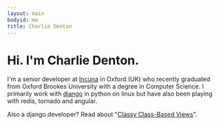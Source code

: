 ```yaml
---
layout: main
bodyid: me
title: Charlie Denton
---
```


# Hi. I'm Charlie Denton.

I'm a senior developer at [Incuna](http://incuna.com) in Oxford (UK) who
recently graduated from Oxford Brookes University with a degree in Computer Science.
I primarily work with [django](http://djangoproject.com) in python on linux but
have also been playing with redis, tornado and angular.

Also a django developer? Read about "[Classy Class-Based Views](/ccbv/)".
